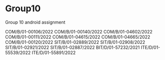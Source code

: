 # Group10
Group 10 android assignment

COM/B/01-00106/2022
COM/B/01-00140/2022
COM/B/01-04602/2022
COM/B/01-00111/2022
COM/B/01-04615/2022
COM/B/01-04665/2022
COM/B/01-00120/2022
SIT/B/01-02889/2022
SIT/B/01-02908/2022
SIT/B/01-02921/2022
SIT/B/01-02887/2022
BIT/D/01-57232/2021
ITE/D/01-55539/2022
ITE/D/01-55891/2022
